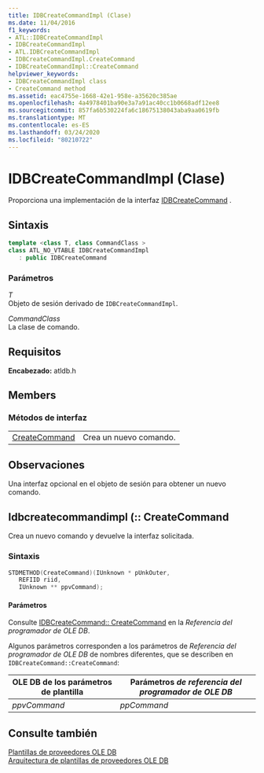 ```yaml
---
title: IDBCreateCommandImpl (Clase)
ms.date: 11/04/2016
f1_keywords:
- ATL::IDBCreateCommandImpl
- IDBCreateCommandImpl
- ATL.IDBCreateCommandImpl
- IDBCreateCommandImpl.CreateCommand
- IDBCreateCommandImpl::CreateCommand
helpviewer_keywords:
- IDBCreateCommandImpl class
- CreateCommand method
ms.assetid: eac4755e-1668-42e1-958e-a35620c385ae
ms.openlocfilehash: 4a4978401ba90e3a7a91ac40cc1b0668adf12ee8
ms.sourcegitcommit: 857fa6b530224fa6c18675138043aba9aa0619fb
ms.translationtype: MT
ms.contentlocale: es-ES
ms.lasthandoff: 03/24/2020
ms.locfileid: "80210722"
---
```

# <a name="idbcreatecommandimpl-class"></a>IDBCreateCommandImpl (Clase)

Proporciona una implementación de la interfaz [IDBCreateCommand](/previous-versions/windows/desktop/ms711625(v=vs.85)) .

## <a name="syntax"></a>Sintaxis

```cpp
template <class T, class CommandClass >
class ATL_NO_VTABLE IDBCreateCommandImpl
   : public IDBCreateCommand
```

### <a name="parameters"></a>Parámetros

*T*<br/>
Objeto de sesión derivado de `IDBCreateCommandImpl`.

*CommandClass*<br/>
La clase de comando.

## <a name="requirements"></a>Requisitos

**Encabezado:** atldb.h

## <a name="members"></a>Members

### <a name="interface-methods"></a>Métodos de interfaz

|||
|-|-|
|[CreateCommand](#createcommand)|Crea un nuevo comando.|

## <a name="remarks"></a>Observaciones

Una interfaz opcional en el objeto de sesión para obtener un nuevo comando.

## <a name="idbcreatecommandimplcreatecommand"></a><a name="createcommand"></a>Idbcreatecommandimpl (:: CreateCommand

Crea un nuevo comando y devuelve la interfaz solicitada.

### <a name="syntax"></a>Sintaxis

```cpp
STDMETHOD(CreateCommand)(IUnknown * pUnkOuter,
   REFIID riid,
   IUnknown ** ppvCommand);
```

#### <a name="parameters"></a>Parámetros

Consulte [IDBCreateCommand:: CreateCommand](/previous-versions/windows/desktop/ms709772(v=vs.85)) en la *Referencia del programador de OLE DB*.

Algunos parámetros corresponden a los parámetros de *Referencia del programador de OLE DB* de nombres diferentes, que se describen en `IDBCreateCommand::CreateCommand`:

|OLE DB de los parámetros de plantilla|Parámetros *de referencia del programador de OLE DB*|
|--------------------------------|------------------------------------------------|
|*ppvCommand*|*ppCommand*|

## <a name="see-also"></a>Consulte también

[Plantillas de proveedores OLE DB](../../data/oledb/ole-db-provider-templates-cpp.md)<br/>
[Arquitectura de plantillas de proveedores OLE DB](../../data/oledb/ole-db-provider-template-architecture.md)
